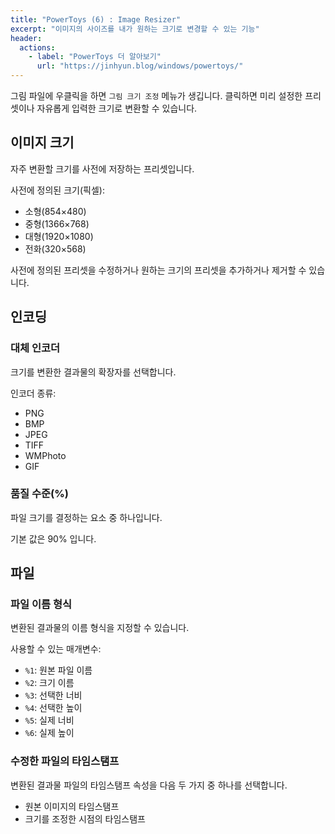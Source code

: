 ```yaml
---
title: "PowerToys (6) : Image Resizer"
excerpt: "이미지의 사이즈를 내가 원하는 크기로 변경할 수 있는 기능"
header:
  actions:
    - label: "PowerToys 더 알아보기"
      url: "https://jinhyun.blog/windows/powertoys/"
---
```


그림 파일에 우클릭을 하면 `그림 크기 조정` 메뉴가 생깁니다. 클릭하면 미리 설정한 프리셋이나 자유롭게 입력한 크기로 변환할 수 있습니다.

## 이미지 크기

자주 변환할 크기를 사전에 저장하는 프리셋입니다.

사전에 정의된 크기(픽셀):

- 소형(854×480)
- 중형(1366×768)
- 대형(1920×1080)
- 전화(320×568)

사전에 정의된 프리셋을 수정하거나 원하는 크기의 프리셋을 추가하거나 제거할 수 있습니다.

## 인코딩

### 대체 인코더

크기를 변환한 결과물의 확장자를 선택합니다.

인코더 종류:

- PNG
- BMP
- JPEG
- TIFF
- WMPhoto
- GIF

### 품질 수준(%)

파일 크기를 결정하는 요소 중 하나입니다.

기본 값은 90% 입니다.

## 파일

### 파일 이름 형식

변환된 결과물의 이름 형식을 지정할 수 있습니다.

사용할 수 있는 매개변수:

- `%1`: 원본 파일 이름
- `%2`: 크기 이름
- `%3`: 선택한 너비
- `%4`: 선택한 높이
- `%5`: 실제 너비
- `%6`: 실제 높이

### 수정한 파일의 타임스탬프

변환된 결과물 파일의 타임스탬프 속성을 다음 두 가지 중 하나를 선택합니다.

- 원본 이미지의 타임스탬프
- 크기를 조정한 시점의 타임스탬프
